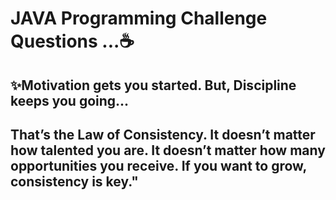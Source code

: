 # JAVA Programming Challenge Questions ...☕
## ✨Motivation gets you started. But, Discipline keeps you going...
##   That’s the Law of Consistency. It doesn’t matter how talented you are. It doesn’t matter how many opportunities you receive. If you want to grow, consistency is key."

